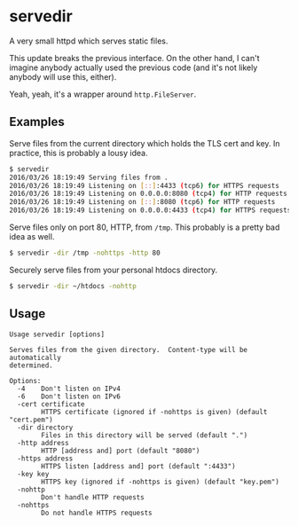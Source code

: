 servedir
========

A very small httpd which serves static files.

This update breaks the previous interface.  On the other hand, I can't imagine
anybody actually used the previous code (and it's not likely anybody will use
this, either).

Yeah, yeah, it's a wrapper around `http.FileServer`.

Examples
--------
Serve files from the current directory which holds the TLS cert and key.  In
practice, this is probably a lousy idea.
```sh
$ servedir
2016/03/26 18:19:49 Serving files from .
2016/03/26 18:19:49 Listening on [::]:4433 (tcp6) for HTTPS requests
2016/03/26 18:19:49 Listening on 0.0.0.0:8080 (tcp4) for HTTP requests
2016/03/26 18:19:49 Listening on [::]:8080 (tcp6) for HTTP requests
2016/03/26 18:19:49 Listening on 0.0.0.0:4433 (tcp4) for HTTPS requests
```

Serve files only on port 80, HTTP, from `/tmp`.  This probably is a pretty
bad idea as well.
```sh
$ servedir -dir /tmp -nohttps -http 80
```

Securely serve files from your personal htdocs directory.
```sh
$ servedir -dir ~/htdocs -nohttp
```

Usage
-----
```
Usage servedir [options]

Serves files from the given directory.  Content-type will be automatically
determined.

Options:
  -4	Don't listen on IPv4
  -6	Don't listen on IPv6
  -cert certificate
    	HTTPS certificate (ignored if -nohttps is given) (default "cert.pem")
  -dir directory
    	Files in this directory will be served (default ".")
  -http address
    	HTTP [address and] port (default "8080")
  -https address
    	HTTPS listen [address and] port (default ":4433")
  -key key
    	HTTPS key (ignored if -nohttps is given) (default "key.pem")
  -nohttp
    	Don't handle HTTP requests
  -nohttps
    	Do not handle HTTPS requests
```
